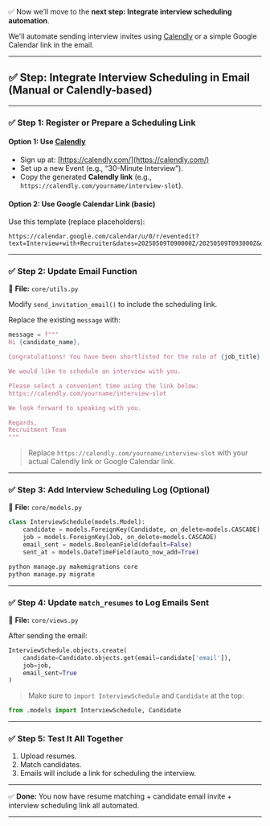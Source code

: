 ✅ Now we’ll move to the **next step: Integrate interview scheduling automation**.

We'll automate sending interview invites using [Calendly](https://calendly.com/) or a simple Google Calendar link in the email.

---

## ✅ Step: Integrate Interview Scheduling in Email (Manual or Calendly-based)

---

### ✅ Step 1: Register or Prepare a Scheduling Link

#### Option 1: Use [Calendly](https://calendly.com/)

* Sign up at: [https://calendly.com/](https://calendly.com/)
* Set up a new Event (e.g., “30-Minute Interview”).
* Copy the generated **Calendly link** (e.g., `https://calendly.com/yourname/interview-slot`).

#### Option 2: Use Google Calendar Link (basic)

Use this template (replace placeholders):

```text
https://calendar.google.com/calendar/u/0/r/eventedit?text=Interview+with+Recruiter&dates=20250509T090000Z/20250509T093000Z&details=Interview+scheduled+with+you&location=Google+Meet&sf=true
```

---

### ✅ Step 2: Update Email Function

📄 **File:** `core/utils.py`

Modify `send_invitation_email()` to include the scheduling link.

Replace the existing `message` with:

```python
message = f"""
Hi {candidate_name},

Congratulations! You have been shortlisted for the role of {job_title}.

We would like to schedule an interview with you.

Please select a convenient time using the link below:
https://calendly.com/yourname/interview-slot

We look forward to speaking with you.

Regards,  
Recruitment Team
"""
```

> Replace `https://calendly.com/yourname/interview-slot` with your actual Calendly link or Google Calendar link.

---

### ✅ Step 3: Add Interview Scheduling Log (Optional)

📄 **File:** `core/models.py`

```python
class InterviewSchedule(models.Model):
    candidate = models.ForeignKey(Candidate, on_delete=models.CASCADE)
    job = models.ForeignKey(Job, on_delete=models.CASCADE)
    email_sent = models.BooleanField(default=False)
    sent_at = models.DateTimeField(auto_now_add=True)
```

```bash
python manage.py makemigrations core
python manage.py migrate
```

---

### ✅ Step 4: Update `match_resumes` to Log Emails Sent

📄 **File:** `core/views.py`

After sending the email:

```python
InterviewSchedule.objects.create(
    candidate=Candidate.objects.get(email=candidate['email']),
    job=job,
    email_sent=True
)
```

> Make sure to `import InterviewSchedule` and `Candidate` at the top:

```python
from .models import InterviewSchedule, Candidate
```

---

### ✅ Step 5: Test It All Together

1. Upload resumes.
2. Match candidates.
3. Emails will include a link for scheduling the interview.

---

✅ **Done:** You now have resume matching + candidate email invite + interview scheduling link all automated.

---
